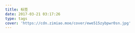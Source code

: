 ```yaml
---
title: 标签
date: 2017-03-21 03:17:26
type: tags
cover: 'https://cdn.zimiao.moe/cover/ewe515zybpwr0sn.jpg'
---
```

